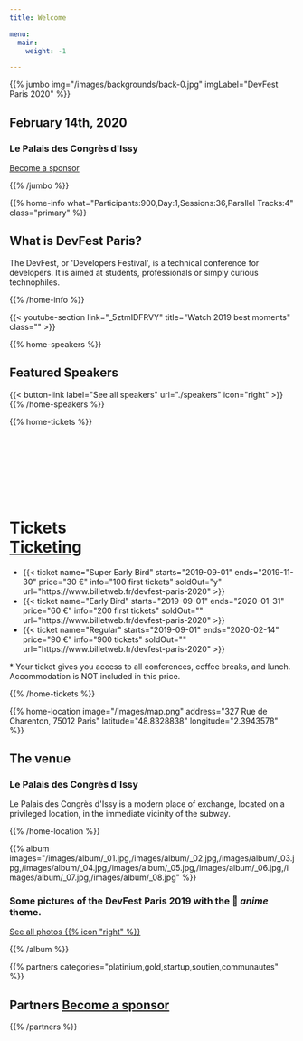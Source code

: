```yaml
---
title: Welcome

menu:
  main:
    weight: -1

---
```



{{% jumbo img="/images/backgrounds/back-0.jpg" imgLabel="DevFest Paris 2020" %}}

## February 14th, 2020
### Le Palais des Congrès d'Issy

<a class="btn primary btn-lg" style="margin-top: 1em;" href="https://docs.google.com/presentation/d/e/2PACX-1vRSyPr5tT4B5IuXX-s9XpYAbrQoy9Jf6awzT7y4dg2tH5bdJFfCHA3gwwBG3gYWEjWhKCxNBU8N2fDN/pub?start=false&loop=false&delayms=0" target="_blank">Become a sponsor</a>

<!--
<a class="btn primary btn-lg" href="https://conference-hall.io/public/event/ODBtjOW9rpElZKnhzuXF" target="_blank">
    <svg class="icon icon-cfp"><use xlink:href="#cfp"></use></svg>Submit a presentation
</a>
-->

{{% /jumbo %}}

{{% home-info what="Participants:900,Day:1,Sessions:36,Parallel Tracks:4" class="primary" %}}

## What is DevFest Paris?

The DevFest, or 'Developers Festival', is a technical conference for developers. 
It is aimed at students, professionals or simply curious technophiles.

{{% /home-info %}}

{{< youtube-section link="_5ztmIDFRVY" title="Watch 2019 best moments" class="" >}}

{{% home-speakers %}}
## Featured Speakers

<!--
{{< button-link label="Submit a presentation"
                url="https://conference-hall.io/public/event/ODBtjOW9rpElZKnhzuXF"
                icon="cfp" >}}
-->
                
{{< button-link label="See all speakers"
                url="./speakers"
                icon="right" >}}
{{% /home-speakers %}}

<!--
{{% home-subscribe  class="primary" %}}

## Get notified about the important conference updates

{{% /home-subscribe %}}
-->

<!-- {{< figure src="/images/backgrounds/back-0.jpg" alt="artwork devfest 2020" class="home__artwork" >}} -->

<!-- ... -->

{{% home-tickets %}}
# Tickets <a class="btn primary" href="https://www.billetweb.fr/devfest-paris-2020" target="_blank"><svg class="icon icon-cfp"><use xlink:href="#ticket"></use></svg>Ticketing</a>

<ul>
<li>{{< ticket name="Super Early Bird"
           starts="2019-09-01"
           ends="2019-11-30"
           price="30 €"
           info="100 first tickets"
           soldOut="y"
           url="https://www.billetweb.fr/devfest-paris-2020" >}}</li>
<li>{{< ticket name="Early Bird"
           starts="2019-09-01"
           ends="2020-01-31"
           price="60 €"
           info="200 first tickets"
           soldOut=""
           url="https://www.billetweb.fr/devfest-paris-2020" >}}</li>
<li>{{< ticket name="Regular"
           starts="2019-09-01"
           ends="2020-02-14"
           price="90 €"
           info="900 tickets"
           soldOut=""
           url="https://www.billetweb.fr/devfest-paris-2020" >}}</li>
</ul>

\* Your ticket gives you access to all conferences, coffee breaks, and lunch. Accommodation is NOT included in this price.

{{% /home-tickets %}}

<!-- ... -->

{{% home-location
    image="/images/map.png"
    address="327 Rue de Charenton, 75012 Paris"
    latitude="48.8328838"
    longitude="2.3943578" %}}

## The venue

### Le Palais des Congrès d'Issy

Le Palais des Congrès d'Issy is a modern place of exchange,
located on a privileged location,
in the immediate vicinity of the subway.

{{% /home-location %}}

<!-- ... -->

{{% album images="/images/album/_01.jpg,/images/album/_02.jpg,/images/album/_03.jpg,/images/album/_04.jpg,/images/album/_05.jpg,/images/album/_06.jpg,/images/album/_07.jpg,/images/album/_08.jpg" %}}

### Some pictures of the **DevFest Paris 2019** with the 👾 _anime_ theme.

<a class="btn primary" target="_blank" rel="noopener" href="https://photos.app.goo.gl/mqeEg2ixhHDZizVJ8">
    See all photos
    {{% icon "right" %}}
</a>

{{% /album  %}}

<!-- ... --> 

{{% partners categories="platinium,gold,startup,soutien,communautes" %}}

## Partners <a class="btn primary btn-lg" style="margin-top: 1em;" href="https://docs.google.com/presentation/d/e/2PACX-1vRSyPr5tT4B5IuXX-s9XpYAbrQoy9Jf6awzT7y4dg2tH5bdJFfCHA3gwwBG3gYWEjWhKCxNBU8N2fDN/pub?start=false&loop=false&delayms=0" target="_blank">Become a sponsor</a>

{{% /partners %}}

